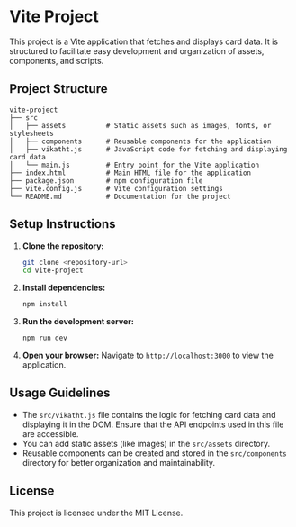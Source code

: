 # Vite Project

This project is a Vite application that fetches and displays card data. It is structured to facilitate easy development and organization of assets, components, and scripts.

## Project Structure

```
vite-project
├── src
│   ├── assets          # Static assets such as images, fonts, or stylesheets
│   ├── components      # Reusable components for the application
│   ├── vikatht.js      # JavaScript code for fetching and displaying card data
│   └── main.js         # Entry point for the Vite application
├── index.html          # Main HTML file for the application
├── package.json        # npm configuration file
├── vite.config.js      # Vite configuration settings
└── README.md           # Documentation for the project
```

## Setup Instructions

1. **Clone the repository:**
   ```bash
   git clone <repository-url>
   cd vite-project
   ```

2. **Install dependencies:**
   ```bash
   npm install
   ```

3. **Run the development server:**
   ```bash
   npm run dev
   ```

4. **Open your browser:**
   Navigate to `http://localhost:3000` to view the application.

## Usage Guidelines

- The `src/vikatht.js` file contains the logic for fetching card data and displaying it in the DOM. Ensure that the API endpoints used in this file are accessible.
- You can add static assets (like images) in the `src/assets` directory.
- Reusable components can be created and stored in the `src/components` directory for better organization and maintainability.

## License

This project is licensed under the MIT License.
